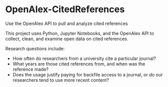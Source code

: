 # OpenAlex-CitedReferences
Use the OpenAlex API to pull and analyze cited references

This project uses Python, Jupyter Notebooks, and the OpenAlex API to collect, clean, and examine open data on cited references. 

Research questions include: 
- How often do researchers from a university cite a particular journal?
- What years are those cited references from, and when was the reference made?
- Does the usage justify paying for backfile access to a journal, or do our researchers tend to use more recent content?
